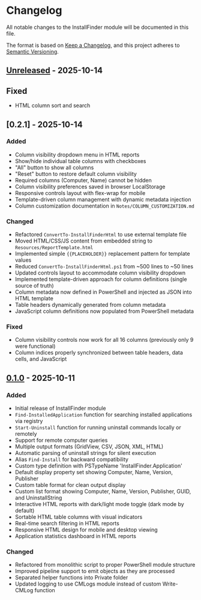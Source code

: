 # Changelog

All notable changes to the InstallFinder module will be documented in this file.

The format is based on [Keep a Changelog](https://keepachangelog.com/en/1.0.0/),
and this project adheres to [Semantic Versioning](https://semver.org/spec/v2.0.0.html).

## [Unreleased] - 2025-10-14

## Fixed
- HTML column sort and search

## [0.2.1] - 2025-10-14

### Added
- Column visibility dropdown menu in HTML reports
- Show/hide individual table columns with checkboxes
- "All" button to show all columns
- "Reset" button to restore default column visibility
- Required columns (Computer, Name) cannot be hidden
- Column visibility preferences saved in browser LocalStorage
- Responsive controls layout with flex-wrap for mobile
- Template-driven column management with dynamic metadata injection
- Column customization documentation in `Notes/COLUMN_CUSTOMIZATION.md`

### Changed
- Refactored `ConvertTo-InstallFinderHtml` to use external template file
- Moved HTML/CSS/JS content from embedded string to `Resources/ReportTemplate.html`
- Implemented simple `{{PLACEHOLDER}}` replacement pattern for template values
- Reduced `ConvertTo-InstallFinderHtml.ps1` from ~500 lines to ~50 lines
- Updated controls layout to accommodate column visibility dropdown
- Implemented template-driven approach for column definitions (single source of truth)
- Column metadata now defined in PowerShell and injected as JSON into HTML template
- Table headers dynamically generated from column metadata
- JavaScript column definitions now populated from PowerShell metadata

### Fixed
- Column visibility controls now work for all 16 columns (previously only 9 were functional)
- Column indices properly synchronized between table headers, data cells, and JavaScript

## [0.1.0] - 2025-10-11

### Added
- Initial release of InstallFinder module
- `Find-InstalledApplication` function for searching installed applications via registry
- `Start-Uninstall` function for running uninstall commands locally or remotely
- Support for remote computer queries
- Multiple output formats (GridView, CSV, JSON, XML, HTML)
- Automatic parsing of uninstall strings for silent execution
- Alias `Find-Install` for backward compatibility
- Custom type definition with PSTypeName 'InstallFinder.Application'
- Default display property set showing Computer, Name, Version, Publisher
- Custom table format for clean output display
- Custom list format showing Computer, Name, Version, Publisher, GUID, and UninstallString
- Interactive HTML reports with dark/light mode toggle (dark mode by default)
- Sortable HTML table columns with visual indicators
- Real-time search filtering in HTML reports
- Responsive HTML design for mobile and desktop viewing
- Application statistics dashboard in HTML reports

### Changed
- Refactored from monolithic script to proper PowerShell module structure
- Improved pipeline support to emit objects as they are processed
- Separated helper functions into Private folder
- Updated logging to use CMLogs module instead of custom Write-CMLog function

[Unreleased]: https://github.com/tma-2/powershell-modules/compare/v0.1.0...HEAD
[0.1.0]: https://github.com/tma-2/powershell-modules/releases/tag/v0.1.0
